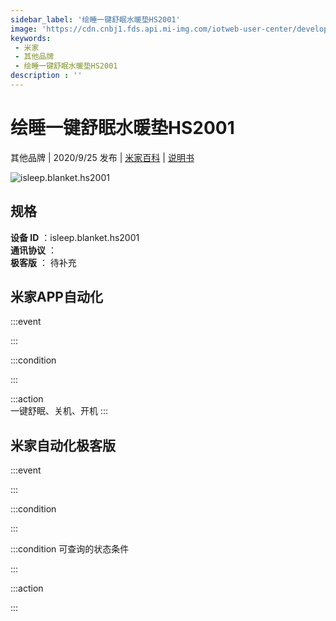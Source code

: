 ```yaml
---
sidebar_label: '绘睡一键舒眠水暖垫HS2001'
image: 'https://cdn.cnbj1.fds.api.mi-img.com/iotweb-user-center/developer_1679047768321PasE0k5Z.png?GalaxyAccessKeyId=AKVGLQWBOVIRQ3XLEW&Expires=9223372036854775807&Signature=Qv/8TwDsnOZn/w12RJMbOjeMfYE='
keywords: 
 - 米家
 - 其他品牌
 - 绘睡一键舒眠水暖垫HS2001
description : ''
---
```

# 绘睡一键舒眠水暖垫HS2001

其他品牌 | 2020/9/25 发布 | [米家百科](https://home.mi.com/webapp/content/baike/product/index.html?model=isleep.blanket.hs2001) | [说明书](https://home.mi.com/views/introduction.html?model=isleep.blanket.hs2001&region=cn)

![isleep.blanket.hs2001](https://cdn.cnbj1.fds.api.mi-img.com/iotweb-user-center/developer_1679047768321PasE0k5Z.png?GalaxyAccessKeyId=AKVGLQWBOVIRQ3XLEW&Expires=9223372036854775807&Signature=Qv/8TwDsnOZn/w12RJMbOjeMfYE=)

## 规格  
> 
**设备 ID** ：isleep.blanket.hs2001  
**通讯协议** ：  
**极客版**  ： 待补充 


## 米家APP自动化  

:::event  

:::

:::condition  

:::

:::action   
一键舒眠、关机、开机
:::

## 米家自动化极客版  

:::event  

:::

:::condition  

:::

:::condition 可查询的状态条件  

:::

:::action  

:::

        
